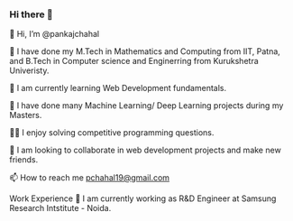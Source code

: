### Hi there 👋

<!--
**pankajchahal/pankajchahal** is a ✨ _special_ ✨ repository because its `README.md` (this file) appears on your GitHub profile.

Here are some ideas to get you started:

- 🔭 I’m currently working on ...
- 👯 I’m looking to collaborate on ...
- 🤔 I’m looking for help with ...
- 💬 Ask me about ...
- 📫 How to reach me: ...
- 😄 Pronouns: ...
- ⚡ Fun fact: ...
-->

👋 Hi, I’m @pankajchahal

🌱 I have done my M.Tech in Mathematics and Computing from IIT, Patna, and B.Tech in Computer science and Enginerring from Kurukshetra Univeristy.

🌱 I am currently learning Web Development fundamentals.

🌱 I have done many Machine Learning/ Deep Learning projects during my Masters.

👨‍💻 I enjoy solving competitive programming questions.

👯 I am looking to collaborate in web development projects and make new friends.

📫 How to reach me pchahal19@gmail.com

Work Experience
🔭 I am currently working as R&D Engineer at Samsung Research Intstitute - Noida.

